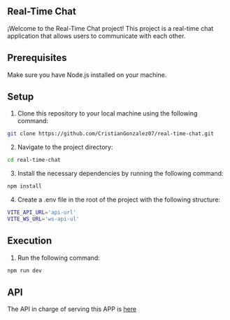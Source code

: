 ## Real-Time Chat
  ¡Welcome to the Real-Time Chat project! This project is a real-time chat application that allows users to communicate with each other.

## Prerequisites
  Make sure you have Node.js installed on your machine.

## Setup
1. Clone this repository to your local machine using the following command:

  ```bash
  git clone https://github.com/CristianGonzalez07/real-time-chat.git
  ```

2. Navigate to the project directory:

  ```bash
  cd real-time-chat
  ```

3. Install the necessary dependencies by running the following command:

  ```bash
  npm install
  ```

4. Create a .env file in the root of the project with the following structure:

  ```bash
  VITE_API_URL='api-url'
  VITE_WS_URL='ws-api-ul'
  ```

## Execution

1.  Run the following command:

  ```bash
  npm run dev
  ```
## API
  The API in charge of serving this APP is [here](https://github.com/CristianGonzalez07/real-time-chat-API)
